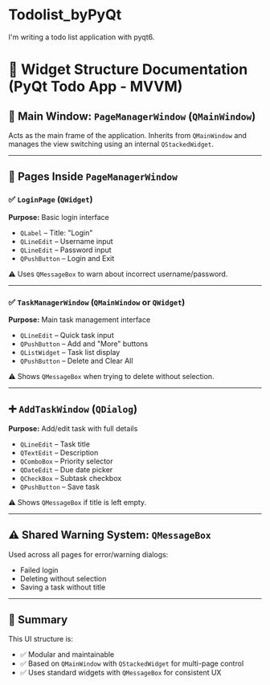 # Todolist_byPyQt
I'm writing a todo list application with pyqt6.
# 🧭 Widget Structure Documentation (PyQt Todo App - MVVM)

## 📌 Main Window: `PageManagerWindow` (`QMainWindow`)

Acts as the main frame of the application. Inherits from `QMainWindow` and manages the view switching using an internal `QStackedWidget`.

---

## 📄 Pages Inside `PageManagerWindow`

### ✅ `LoginPage` (`QWidget`)
**Purpose:** Basic login interface

- `QLabel` – Title: "Login"
- `QLineEdit` – Username input
- `QLineEdit` – Password input
- `QPushButton` – Login and Exit

⚠️ Uses `QMessageBox` to warn about incorrect username/password.

---

### ✅ `TaskManagerWindow` (`QMainWindow` or `QWidget`)
**Purpose:** Main task management interface

- `QLineEdit` – Quick task input
- `QPushButton` – Add and "More" buttons
- `QListWidget` – Task list display
- `QPushButton` – Delete and Clear All

⚠️ Shows `QMessageBox` when trying to delete without selection.

---

## ➕ `AddTaskWindow` (`QDialog`)
**Purpose:** Add/edit task with full details

- `QLineEdit` – Task title
- `QTextEdit` – Description
- `QComboBox` – Priority selector
- `QDateEdit` – Due date picker
- `QCheckBox` – Subtask checkbox
- `QPushButton` – Save task

⚠️ Shows `QMessageBox` if title is left empty.

---

## ⚠️ Shared Warning System: `QMessageBox`

Used across all pages for error/warning dialogs:
- Failed login
- Deleting without selection
- Saving a task without title

---

## 🧠 Summary

This UI structure is:

- ✅ Modular and maintainable
- ✅ Based on `QMainWindow` with `QStackedWidget` for multi-page control
- ✅ Uses standard widgets with `QMessageBox` for consistent UX

